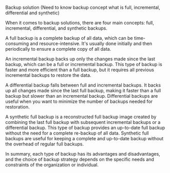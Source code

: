Backup solution (Need to know backup concept what is full, incremental, differential and synthetic)

When it comes to backup solutions, there are four main concepts: full, incremental, differential, and synthetic backups.

A full backup is a complete backup of all data, which can be time-consuming and resource-intensive. It's usually done initially and then periodically to ensure a complete copy of all data.

An incremental backup backs up only the changes made since the last backup, which can be a full or incremental backup. This type of backup is faster and more efficient than a full backup, but it requires all previous incremental backups to restore the data.

A differential backup falls between full and incremental backups. It backs up all changes made since the last full backup, making it faster than a full backup but slower than an incremental backup. Differential backups are useful when you want to minimize the number of backups needed for restoration.

A synthetic full backup is a reconstructed full backup image created by combining the last full backup with subsequent incremental backups or a differential backup. This type of backup provides an up-to-date full backup without the need for a complete re-backup of all data. Synthetic full backups are useful for keeping a complete and up-to-date backup without the overhead of regular full backups.

In summary, each type of backup has its advantages and disadvantages, and the choice of backup strategy depends on the specific needs and constraints of the organization or individual.